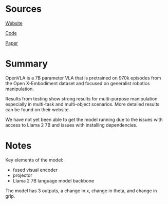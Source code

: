 # Sources
[Website](https://openvla.github.io/)

[Code](https://github.com/openvla/openvla)

[Paper](https://arxiv.org/abs/2406.09246)

# Summary
OpenVLA is a 7B parameter VLA that is pretrained on 970k episodes from the Open X-Embodiment dataset and focused on generalist robotics manipulation.

Results from testing show strong results for multi-purpose manipulation especially in multi-task and multi-object scenarios.
More detailed results can be found on their website.

We have not yet been able to get the model running due to the issues with access to Llama 2 7B and issues with installing dependencies.

# Notes
Key elements of the model:
- fused visual encoder
- projector
- Llama 2 7B language model backbone

The model has 3 outputs, a change in x, change in theta, and change in grip. 

